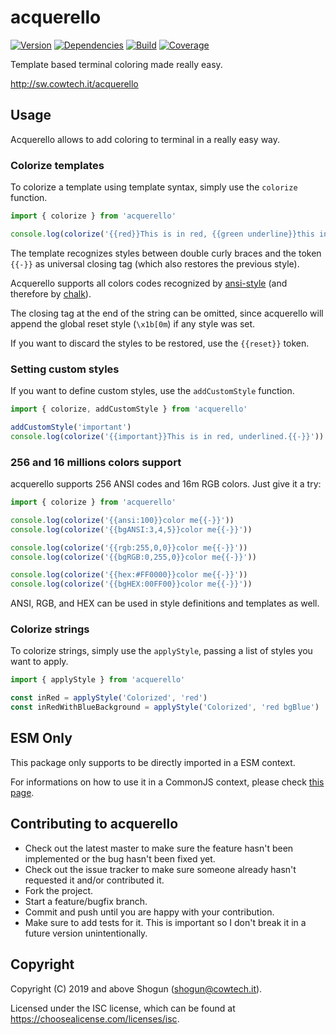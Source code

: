 # acquerello

[![Version](https://img.shields.io/npm/v/acquerello.svg)](https://npm.im/acquerello)
[![Dependencies](https://img.shields.io/librariesio/release/npm/acquerello)](https://libraries.io/npm/acquerello)
[![Build](https://github.com/ShogunPanda/acquerello/workflows/CI/badge.svg)](https://github.com/ShogunPanda/acquerello/actions?query=workflow%3ACI)
[![Coverage](https://img.shields.io/codecov/c/gh/ShogunPanda/acquerello?token=wUfs01bBGb)](https://codecov.io/gh/ShogunPanda/acquerello)

Template based terminal coloring made really easy.

http://sw.cowtech.it/acquerello

## Usage

Acquerello allows to add coloring to terminal in a really easy way.

### Colorize templates

To colorize a template using template syntax, simply use the `colorize` function.

```javascript
import { colorize } from 'acquerello'

console.log(colorize('{{red}}This is in red, {{green underline}}this in green underlined{{-}}, this in red again.'))
```

The template recognizes styles between double curly braces and the token `{{-}}` as universal closing tag (which also restores the previous style).

Acquerello supports all colors codes recognized by [ansi-style](https://npm.im/ansi-styles) (and therefore by [chalk](https://npm.im/chalk)).

The closing tag at the end of the string can be omitted, since acquerello will append the global reset style (`\x1b[0m`) if any style was set.

If you want to discard the styles to be restored, use the `{{reset}}` token.

### Setting custom styles

If you want to define custom styles, use the `addCustomStyle` function.

```javascript
import { colorize, addCustomStyle } from 'acquerello'

addCustomStyle('important')
console.log(colorize('{{important}}This is in red, underlined.{{-}}'))
```

### 256 and 16 millions colors support

acquerello supports 256 ANSI codes and 16m RGB colors. Just give it a try:

```javascript
import { colorize } from 'acquerello'

console.log(colorize('{{ansi:100}}color me{{-}}'))
console.log(colorize('{{bgANSI:3,4,5}}color me{{-}}'))

console.log(colorize('{{rgb:255,0,0}}color me{{-}}'))
console.log(colorize('{{bgRGB:0,255,0}}color me{{-}}'))

console.log(colorize('{{hex:#FF0000}}color me{{-}}'))
console.log(colorize('{{bgHEX:00FF00}}color me{{-}}'))
```

ANSI, RGB, and HEX can be used in style definitions and templates as well.

### Colorize strings

To colorize strings, simply use the `applyStyle`, passing a list of styles you want to apply.

```javascript
import { applyStyle } from 'acquerello'

const inRed = applyStyle('Colorized', 'red')
const inRedWithBlueBackground = applyStyle('Colorized', 'red bgBlue')
```

## ESM Only

This package only supports to be directly imported in a ESM context.

For informations on how to use it in a CommonJS context, please check [this page](https://gist.github.com/ShogunPanda/fe98fd23d77cdfb918010dbc42f4504d).

## Contributing to acquerello

- Check out the latest master to make sure the feature hasn't been implemented or the bug hasn't been fixed yet.
- Check out the issue tracker to make sure someone already hasn't requested it and/or contributed it.
- Fork the project.
- Start a feature/bugfix branch.
- Commit and push until you are happy with your contribution.
- Make sure to add tests for it. This is important so I don't break it in a future version unintentionally.

## Copyright

Copyright (C) 2019 and above Shogun (shogun@cowtech.it).

Licensed under the ISC license, which can be found at https://choosealicense.com/licenses/isc.
